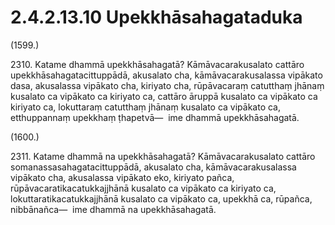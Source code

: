

# 2.4.2.13.10 Upekkhāsahagataduka






(1599.)

2310\. Katame dhammā upekkhāsahagatā? Kāmāvacarakusalato cattāro upekkhāsahagatacittuppādā, akusalato cha, kāmāvacarakusalassa vipākato dasa, akusalassa vipākato cha, kiriyato cha, rūpāvacaraṃ catutthaṃ jhānaṃ kusalato ca vipākato ca kiriyato ca, cattāro āruppā kusalato ca vipākato ca kiriyato ca, lokuttaraṃ catutthaṃ jhānaṃ kusalato ca vipākato ca, etthuppannaṃ upekkhaṃ ṭhapetvā—  ime dhammā upekkhāsahagatā.

(1600.)

2311\. Katame dhammā na upekkhāsahagatā? Kāmāvacarakusalato cattāro somanassasahagatacittuppādā, akusalato cha, kāmāvacarakusalassa vipākato cha, akusalassa vipākato eko, kiriyato pañca, rūpāvacaratikacatukkajjhānā kusalato ca vipākato ca kiriyato ca, lokuttaratikacatukkajjhānā kusalato ca vipākato ca, upekkhā ca, rūpañca, nibbānañca—  ime dhammā na upekkhāsahagatā.



